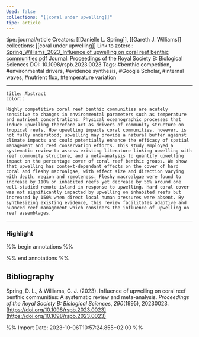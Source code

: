 ```yaml
---
Used: false
collections: "[[coral under upwelling]]"
tipe: article
---
```

tipe: journalArticle
Creators: [[Danielle L. Spring]], [[Gareth J. Williams]]
collections: [[coral under upwelling]]
Link to zotero:: [Spring_Williams_2023_Influence of upwelling on coral reef benthic communities.pdf](zotero://select/library/items/6PBF3FF8)
Journal: Proceedings of the Royal Society B: Biological Sciences
DOI: 10.1098/rspb.2023.0023
Tags: #benthic competition, #environmental drivers, #evidence synthesis, #Google Scholar, #internal waves, #nutrient flux, #temperature variation

---
```ad-note
title: Abstract
color:: 

Highly competitive coral reef benthic communities are acutely sensitive to changes in environmental parameters such as temperature and nutrient concentrations. Physical oceanographic processes that induce upwelling therefore act as drivers of community structure on tropical reefs. How upwelling impacts coral communities, however, is not fully understood; upwelling may provide a natural buffer against climate impacts and could potentially enhance the efficacy of spatial management and reef conservation efforts. This study employed a systematic review to assess existing literature linking upwelling with reef community structure, and a meta-analysis to quantify upwelling impact on the percentage cover of coral reef benthic groups. We show that upwelling has context-dependant effects on the cover of hard coral and fleshy macroalgae, with effect size and direction varying with depth, region and remoteness. Fleshy macroalgae were found to increase by 110% on inhabited reefs yet decrease by 56% around one well-studied remote island in response to upwelling. Hard coral cover was not significantly impacted by upwelling on inhabited reefs but increased by 150% when direct local human pressures were absent. By synthesizing existing evidence, this review facilitates adaptive and nuanced reef management which considers the influence of upwelling on reef assemblages.

```

---
### Highlight

%% begin annotations %%

%% end annotations %%

## Bibliography

Spring, D. L., & Williams, G. J. (2023). Influence of upwelling on coral reef benthic communities: A systematic review and meta-analysis. _Proceedings of the Royal Society B: Biological Sciences_, _290_(1995), 20230023. [https://doi.org/10.1098/rspb.2023.0023](https://doi.org/10.1098/rspb.2023.0023)

%% Import Date: 2023-10-06T10:57:24.855+02:00 %%
